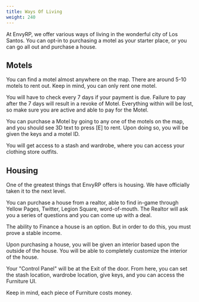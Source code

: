 ```yaml
---
title: Ways Of Living
weight: 240
---
```


At EnvyRP, we offer various ways of living in the wonderful city of Los Santos.
You can opt-in to purchasing a motel as your starter place, or you can go all out and purchase a house.

## Motels

You can find a motel almost anywhere on the map. There are around 5-10 motels to rent out.
Keep in mind, you can only rent one motel.

You will have to check every 7 days if your payment is due. Failure to pay after the 7 days will result in a revoke of Motel.
Everything within will be lost, so make sure you are active and able to pay for the Motel.

You can purchase a Motel by going to any one of the motels on the map, and you should see
3D text to press [E] to rent. Upon doing so, you will be given the keys and a motel ID.

You will get access to a stash and wardrobe, where you can access your clothing store outfits.

## Housing

One of the greatest things that EnvyRP offers is housing. We have officially taken it to the next level.

You can purchase a house from a realtor, able to find in-game through Yellow Pages, Twitter, Legion Square,
word-of-mouth. The Realtor will ask you a series of questions and you can come up with a deal.

The ability to Finance a house is an option. But in order to do this, you must prove a stable income.

Upon purchasing a house, you will be given an interior based upon the outside of the house.
You will be able to completely customize the interior of the house. 

Your "Control Panel" will be at the Exit of the door. From here, you can set the stash location,
wardrobe location, give keys, and you can access the Furniture UI.

Keep in mind, each piece of Furniture costs money.
